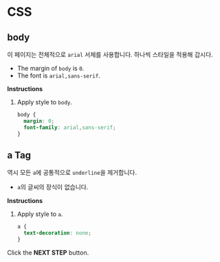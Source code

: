 # CSS
## body
이 페이지는 전체적으로 `arial` 서체를 사용합니다. 하나씩 스타일을 적용해 갑시다.
* The margin of `body` is `0`.
* The font is `arial,sans-serif`.


**Instructions**
1. Apply style to `body`.
    ```css
    body {
      margin: 0;
      font-family: arial,sans-serif;
    }
    ```



## a Tag
역시 모든 `a`에 공통적으로 `underline`을 제거합니다. 
* `a`의 글씨의 장식이 없습니다.


**Instructions**
1. Apply style to `a`.
    ```css
    a {
      text-decoration: none;
    }
    ```



Click the **NEXT STEP** button.

